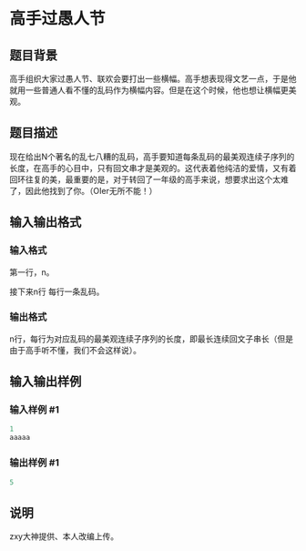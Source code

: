 # 高手过愚人节

## 题目背景

高手组织大家过愚人节、联欢会要打出一些横幅。高手想表现得文艺一点，于是他就用一些普通人看不懂的乱码作为横幅内容。但是在这个时候，他也想让横幅更美观。

## 题目描述

现在给出N个著名的乱七八糟的乱码，高手要知道每条乱码的最美观连续子序列的长度，在高手的心目中，只有回文串才是美观的。这代表着他纯洁的爱情，又有着回环往复的美，最重要的是，对于转回了一年级的高手来说，想要求出这个太难了，因此他找到了你。（OIer无所不能！）

## 输入输出格式

### 输入格式

第一行，n。

接下来n行 每行一条乱码。

### 输出格式

n行，每行为对应乱码的最美观连续子序列的长度，即最长连续回文子串长（但是由于高手听不懂，我们不会这样说）。

## 输入输出样例

### 输入样例 #1

```cpp
1
aaaaa
```


### 输出样例 #1

```cpp
5
```


## 说明

zxy大神提供、本人改编上传。

